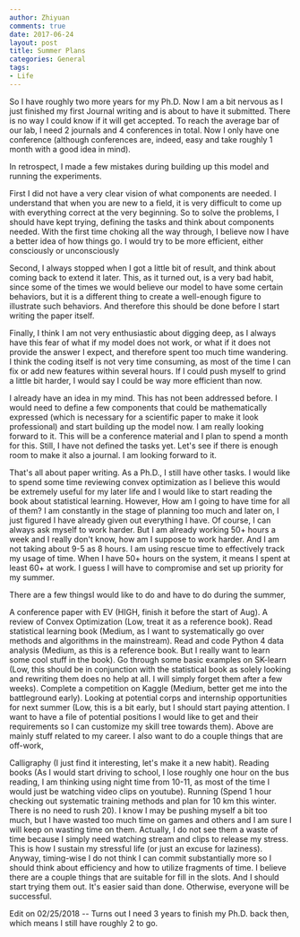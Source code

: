 ```yaml
---
author: Zhiyuan
comments: true
date: 2017-06-24
layout: post
title: Summer Plans
categories: General
tags:
- Life
---
```

So I have roughly two more years for my Ph.D. Now I am a bit nervous as I just finished my first Journal writing and is about to have it submitted. There is no way I could know if it will get accepted. To reach the average bar of our lab, I need 2 journals and 4 conferences in total. Now I only have one conference (although conferences are, indeed, easy and take roughly 1 month with a good idea in mind).

In retrospect, I made a few mistakes during building up this model and running the experiments.

First I did not have a very clear vision of what components are needed. I understand that when you are new to a field, it is very difficult to come up with everything correct at the very beginning. So to solve the problems, I should have kept trying, defining the tasks and think about components needed. With the first time choking all the way through, I believe now I have a better idea of how things go. I would try to be more efficient, either consciously or unconsciously

Second, I always stopped when I got a little bit of result, and think about coming back to extend it later. This, as it turned out, is a very bad habit, since some of the times we would believe our model to have some certain behaviors, but it is a different thing to create a well-enough figure to illustrate such behaviors. And therefore this should be done before I start writing the paper itself.

Finally, I think I am not very enthusiastic about digging deep, as I always have this fear of what if my model does not work, or what if it does not provide the answer I expect, and therefore spent too much time wandering. I think the coding itself is not very time consuming, as most of the time I can fix or add new features within several hours. If I could push myself to grind a little bit harder, I would say I could be way more efficient than now.

I already have an idea in my mind. This has not been addressed before. I would need to define a few components that could be mathematically expressed (which is necessary for a scientific paper to make it look professional) and start building up the model now. I am really looking forward to it. This will be a conference material and I plan to spend a month for this. Still, I have not defined the tasks yet. Let's see if there is enough room to make it also a journal. I am looking forward to it.

That's all about paper writing. As a Ph.D., I still have other tasks. I would like to spend some time reviewing convex optimization as I believe this would be extremely useful for my later life and I would like to start reading the book about statistical learning. However, How am I going to have time for all of them? I am constantly in the stage of planning too much and later on, I just figured I have already given out everything I have. Of course, I can always ask myself to work harder. But I am already working 50+ hours a week and I really don't know, how am I suppose to work harder. And I am not taking about 9-5 as 8 hours. I am using rescue time to effectively track my usage of time. When I have 50+ hours on the system, it means I spent at least 60+ at work. I guess I will have to compromise and set up priority for my summer.

There are a few thingsI would like to do and have to do during the summer,

A conference paper with EV (HIGH, finish it before the start of Aug).
A review of Convex Optimization (Low, treat it as a reference book).
Read statistical learning book (Medium, as I want to systematically go over methods and algorithms in the mainstream).
Read and code Python 4 data analysis (Medium, as this is a reference book. But I really want to learn some cool stuff in the book).
Go through some basic examples on SK-learn (Low, this should be in conjunction with the statistical book as solely looking and rewriting them does no help at all. I will simply forget them after a few weeks).
Complete a competition on Kaggle (Medium, better get me into the battleground early).
Looking at potential corps and internship opportunities for next summer (Low, this is a bit early, but I should start paying attention. I want to have a file of potential positions I would like to get and their requirements so I can customize my skill tree towards them).
Above are mainly stuff related to my career. I also want to do a couple things that are off-work,

Calligraphy (I just find it interesting, let's make it a new habit).
Reading books (As I would start driving to school, I lose roughly one hour on the bus reading, I am thinking using night time from 10-11, as most of the time I would just be watching video clips on youtube).
Running (Spend 1 hour checking out systematic training methods and plan for 10 km this winter. There is no need to rush 20).
I know I may be pushing myself a bit too much, but I have wasted too much time on games and others and I am sure I will keep on wasting time on them. Actually, I do not see them a waste of time because I simply need watching stream and clips to release my stress. This is how I sustain my stressful life (or just an excuse for laziness). Anyway, timing-wise I do not think I can commit substantially more so I should think about efficiency and how to utilize fragments of time. I believe there are a couple things that are suitable for fill in the slots. And I should start trying them out. It's easier said than done. Otherwise, everyone will be successful.


Edit on 02/25/2018 -- Turns out I need 3 years to finish my Ph.D. back then, which means I still have roughly 2 to go.
